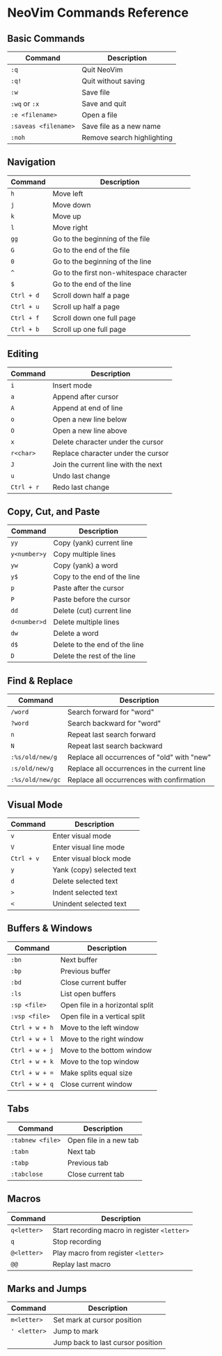 # NeoVim Commands Reference

## Basic Commands

| Command   | Description                     |
|-----------|---------------------------------|
| `:q`      | Quit NeoVim                     |
| `:q!`     | Quit without saving             |
| `:w`      | Save file                       |
| `:wq` or `:x` | Save and quit              |
| `:e <filename>` | Open a file              |
| `:saveas <filename>` | Save file as a new name |
| `:noh`    | Remove search highlighting      |

## Navigation

| Command      | Description                         |
|-------------|-------------------------------------|
| `h`        | Move left                           |
| `j`        | Move down                           |
| `k`        | Move up                             |
| `l`        | Move right                          |
| `gg`       | Go to the beginning of the file    |
| `G`        | Go to the end of the file          |
| `0`        | Go to the beginning of the line    |
| `^`        | Go to the first non-whitespace character |
| `$`        | Go to the end of the line          |
| `Ctrl + d` | Scroll down half a page            |
| `Ctrl + u` | Scroll up half a page              |
| `Ctrl + f` | Scroll down one full page          |
| `Ctrl + b` | Scroll up one full page            |

## Editing

| Command   | Description                           |
|-----------|---------------------------------------|
| `i`       | Insert mode                          |
| `a`       | Append after cursor                  |
| `A`       | Append at end of line                |
| `o`       | Open a new line below                |
| `O`       | Open a new line above                |
| `x`       | Delete character under the cursor    |
| `r<char>` | Replace character under the cursor   |
| `J`       | Join the current line with the next  |
| `u`       | Undo last change                     |
| `Ctrl + r` | Redo last change                    |

## Copy, Cut, and Paste

| Command   | Description                           |
|-----------|---------------------------------------|
| `yy`      | Copy (yank) current line             |
| `y<number>y` | Copy multiple lines              |
| `yw`      | Copy (yank) a word                   |
| `y$`      | Copy to the end of the line          |
| `p`       | Paste after the cursor               |
| `P`       | Paste before the cursor              |
| `dd`      | Delete (cut) current line            |
| `d<number>d` | Delete multiple lines            |
| `dw`      | Delete a word                        |
| `d$`      | Delete to the end of the line        |
| `D`       | Delete the rest of the line          |

## Find & Replace

| Command   | Description                                     |
|-----------|-------------------------------------------------|
| `/word`   | Search forward for "word"                     |
| `?word`   | Search backward for "word"                    |
| `n`       | Repeat last search forward                    |
| `N`       | Repeat last search backward                   |
| `:%s/old/new/g` | Replace all occurrences of "old" with "new" |
| `:s/old/new/g` | Replace all occurrences in the current line |
| `:%s/old/new/gc` | Replace all occurrences with confirmation |

## Visual Mode

| Command     | Description                     |
|------------|---------------------------------|
| `v`        | Enter visual mode              |
| `V`        | Enter visual line mode         |
| `Ctrl + v` | Enter visual block mode        |
| `y`        | Yank (copy) selected text      |
| `d`        | Delete selected text           |
| `>`        | Indent selected text           |
| `<`        | Unindent selected text         |

## Buffers & Windows

| Command         | Description                         |
|---------------|-------------------------------------|
| `:bn`        | Next buffer                        |
| `:bp`        | Previous buffer                    |
| `:bd`        | Close current buffer               |
| `:ls`        | List open buffers                  |
| `:sp <file>` | Open file in a horizontal split    |
| `:vsp <file>` | Open file in a vertical split     |
| `Ctrl + w + h` | Move to the left window         |
| `Ctrl + w + l` | Move to the right window        |
| `Ctrl + w + j` | Move to the bottom window       |
| `Ctrl + w + k` | Move to the top window          |
| `Ctrl + w + =` | Make splits equal size         |
| `Ctrl + w + q` | Close current window           |

## Tabs

| Command         | Description                  |
|---------------|------------------------------|
| `:tabnew <file>` | Open file in a new tab     |
| `:tabn`       | Next tab                      |
| `:tabp`       | Previous tab                  |
| `:tabclose`   | Close current tab             |

## Macros

| Command       | Description                          |
|-------------|--------------------------------------|
| `q<letter>` | Start recording macro in register `<letter>` |
| `q`         | Stop recording                      |
| `@<letter>` | Play macro from register `<letter>` |
| `@@`        | Replay last macro                   |

## Marks and Jumps

| Command      | Description                        |
|------------|------------------------------------|
| `m<letter>` | Set mark at cursor position      |
| `' <letter>` | Jump to mark                    |
| `` ``       | Jump back to last cursor position |

